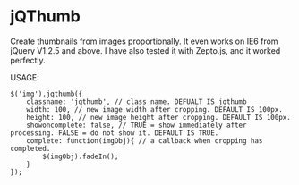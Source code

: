 jQThumb
=======

Create thumbnails from images proportionally. It even works on IE6 from jQuery V1.2.5 and above. I have also tested it with Zepto.js, and it worked perfectly.

USAGE:

	$('img').jqthumb({
		classname: 'jqthumb', // class name. DEFUALT IS jqthumb
		width: 100, // new image width after cropping. DEFAULT IS 100px.
		height: 100, // new image height after cropping. DEFAULT IS 100px.
		showoncomplete: false, // TRUE = show immediately after processing. FALSE = do not show it. DEFAULT IS TRUE.
		complete: function(imgObj){ // a callback when cropping has completed.
			$(imgObj).fadeIn();
		}
	});
